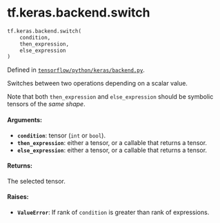 <div itemscope itemtype="http://developers.google.com/ReferenceObject">
<meta itemprop="name" content="tf.keras.backend.switch" />
<meta itemprop="path" content="Stable" />
</div>

# tf.keras.backend.switch

``` python
tf.keras.backend.switch(
    condition,
    then_expression,
    else_expression
)
```



Defined in [`tensorflow/python/keras/backend.py`](/code/stable/tensorflow/python/keras/backend.py).

Switches between two operations depending on a scalar value.

Note that both `then_expression` and `else_expression`
should be symbolic tensors of the *same shape*.

#### Arguments:

* <b>`condition`</b>: tensor (`int` or `bool`).
* <b>`then_expression`</b>: either a tensor, or a callable that returns a tensor.
* <b>`else_expression`</b>: either a tensor, or a callable that returns a tensor.


#### Returns:

The selected tensor.


#### Raises:

* <b>`ValueError`</b>: If rank of `condition` is greater than rank of expressions.